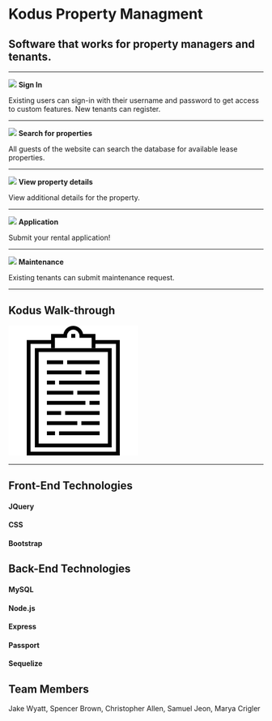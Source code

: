 # Kodus Property Managment


## Software that works for property managers and tenants. 

---------
<p>
<img src="https://github.com/jrw4466/Kodus/blob/yaya/public/assets/sign-in.png" width="120" />
<b> Sign In </b>
</p>
 Existing users can sign-in with their username and password to get access to custom features. New tenants can register. 

---------
<p>
<img src="https://github.com/jrw4466/Kodus/blob/yaya/public/assets/search.png" width="120" />
<b> Search for properties </b>
</p>
 All guests of the website can search the database for available lease properties. 

---------
<p>
<img src="https://github.com/jrw4466/Kodus/blob/yaya/public/assets/details.png" width="120" />
<b> View property details </b>
</p>
 View additional details for the property.

--------- 
<p>
<img src="https://github.com/jrw4466/Kodus/blob/yaya/public/assets/form.png" width="120" />
<b> Application </b>
</p>
Submit your rental application! 

---------

<p>
<img src="https://github.com/jrw4466/Kodus/blob/yaya/public/assets/form.png" width="120" />
<b> Maintenance </b>
</p>
Existing tenants can submit maintenance request. 

---------

## Kodus Walk-through 

![Maint ](/public/assets/images/form.png)

---------
## Front-End Technologies

#### JQuery
#### CSS
#### Bootstrap



## Back-End Technologies

#### MySQL
#### Node.js
#### Express
#### Passport
#### Sequelize



## Team Members
Jake Wyatt, Spencer Brown, Christopher Allen, Samuel Jeon, Marya Crigler

